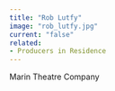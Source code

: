 ```yaml
---
title: "Rob Lutfy"
image: "rob_lutfy.jpg"
current: "false"
related:
- Producers in Residence
---
```


Marin Theatre Company
